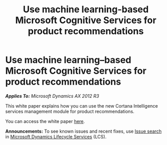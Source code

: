﻿---
title: Use machine learning-based Microsoft Cognitive Services for product recommendations
TOCTitle: Use machine learning-based Microsoft Cognitive Services for product recommendations
ms:assetid: 27ea3982-592b-4969-89ac-bcfccca3e448
ms:mtpsurl: https://technet.microsoft.com/en-us/library/Mt774617(v=AX.60)
ms:contentKeyID: 74256780
ms.date: 11/23/2016
mtps_version: v=AX.60
---

# Use machine learning–based Microsoft Cognitive Services for product recommendations 


_**Applies To:** Microsoft Dynamics AX 2012 R3_

This white paper explains how you can use the new Cortana Intelligence services management module for product recommendations.

You can access the white paper [here](https://mbs.microsoft.com/customersource/northamerica/ax/downloads/product-releases/msdax2012r3cu12whatsnew).

  
**Announcements:** To see known issues and recent fixes, use [Issue search](http://go.microsoft.com/fwlink/?linkid=389258) in [Microsoft Dynamics Lifecycle Services](http://go.microsoft.com/fwlink/?linkid=306505) (LCS).

